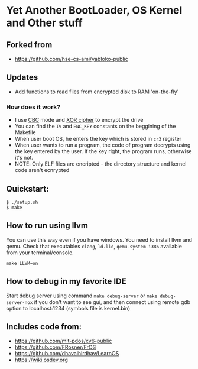 # Yet Another BootLoader, OS Kernel and Other stuff

## Forked from
* https://github.com/hse-cs-ami/yabloko-public

## Updates
* Add functions to read files from encrypted disk to RAM 'on-the-fly'

### How does it work?
* I use [CBC](https://en.wikipedia.org/wiki/Block_cipher_mode_of_operation#Cipher_block_chaining_(CBC)) mode and [XOR cipher](https://en.wikipedia.org/wiki/XOR_cipher) to encrypt the drive
* You can find the `IV` and `ENC_KEY` constants on the beggining of the Makefile
* When user boot OS, he enters the key which is stored in `cr3` register
* When user wants to run a program, the code of program decrypts using the key entered by the user. If the key right, the program runs, otherwise it's not.
* NOTE: Only ELF files are encripted - the directory structure and kernel code aren't ecnrypted

## Quickstart:
```
$ ./setup.sh
$ make
```
## How to run using llvm

You can use this way even if you have windows. You need to install llvm and qemu. 
Check that executables `clang`, `ld.lld`, `qemu-system-i386` available from your terminal/console.

```
make LLVM=on
```

## How to debug in my favorite IDE

Start debug server using command `make debug-server` or `make debug-server-nox` if you don't want to see gui, and 
then connect using remote gdb option to localhost:1234 (symbols file is kernel.bin)

## Includes code from:
* https://github.com/mit-pdos/xv6-public
* https://github.com/FRosner/FrOS
* https://github.com/dhavalhirdhav/LearnOS
* https://wiki.osdev.org
